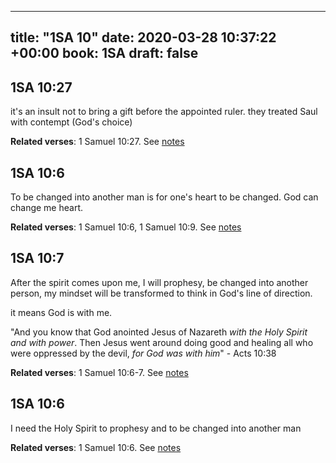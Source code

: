 
---
title: "1SA 10"
date: 2020-03-28 10:37:22 +00:00
book: 1SA
draft: false
---

## 1SA 10:27

it's an insult not to bring a gift before the appointed ruler. they treated Saul with contempt (God's choice)

**Related verses**: 1 Samuel 10:27. See [notes](https://my.bible.com/notes/3395170330125001517)


## 1SA 10:6

To be changed into another man is for one's heart to be changed. God can change me heart.

**Related verses**: 1 Samuel 10:6, 1 Samuel 10:9. See [notes](https://my.bible.com/notes/3395167475724968727)


## 1SA 10:7

After the spirit comes upon me, I will prophesy, be changed into another person, my mindset will be transformed to think in God's line of direction.

it means God is with me.


"And you know that God anointed Jesus of Nazareth *with the Holy Spirit and with power*. Then Jesus went around doing good and healing all who were oppressed by the devil, *for God was with him*" - Acts 10:38

**Related verses**: 1 Samuel 10:6-7. See [notes](https://my.bible.com/notes/3395165799790142216)


## 1SA 10:6

I need the Holy Spirit to prophesy and to be changed into another man

**Related verses**: 1 Samuel 10:6. See [notes](https://my.bible.com/notes/3395163177603556083)

